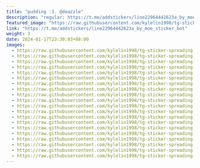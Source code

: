 ```yaml
---
title: "pudding :3. @deazzle"
description: "regular: https://t.me/addstickers/line22964442623a_by_moe_sticker_bot"
featured_image: "https://raw.githubusercontent.com/kylelin1998/tg-sticker-spreading-worldwide-images/main/img/78f50c4a-1402-4759-87a8-ecc23c026d67.jpg"
link: "https://t.me/addstickers/line22964442623a_by_moe_sticker_bot"
weight: 3
date: 2024-01-17T23:30:03+08:00
images:
  - https://raw.githubusercontent.com/kylelin1998/tg-sticker-spreading-worldwide-images/main/img/78f50c4a-1402-4759-87a8-ecc23c026d67.jpg
  - https://raw.githubusercontent.com/kylelin1998/tg-sticker-spreading-worldwide-images/main/img/40627b81-4558-4982-9b2c-252d277e5582.jpg
  - https://raw.githubusercontent.com/kylelin1998/tg-sticker-spreading-worldwide-images/main/img/4d55d1cf-4e0b-4a1d-a270-9382f9b4c003.jpg
  - https://raw.githubusercontent.com/kylelin1998/tg-sticker-spreading-worldwide-images/main/img/c142a7fa-46b2-4897-bb0b-469e3b84e41b.jpg
  - https://raw.githubusercontent.com/kylelin1998/tg-sticker-spreading-worldwide-images/main/img/d1cb5a19-9e0f-403c-ab63-49ce37004c5b.jpg
  - https://raw.githubusercontent.com/kylelin1998/tg-sticker-spreading-worldwide-images/main/img/b5efcbad-5cb1-423e-b044-4b0f8cd47f40.jpg
  - https://raw.githubusercontent.com/kylelin1998/tg-sticker-spreading-worldwide-images/main/img/65cb6872-47c1-4b69-8d61-e35613259071.jpg
  - https://raw.githubusercontent.com/kylelin1998/tg-sticker-spreading-worldwide-images/main/img/6dbb626e-93c9-4240-8d61-972565942ea5.jpg
  - https://raw.githubusercontent.com/kylelin1998/tg-sticker-spreading-worldwide-images/main/img/3d2969d9-1196-49e7-9334-76b8d5f1f303.jpg
  - https://raw.githubusercontent.com/kylelin1998/tg-sticker-spreading-worldwide-images/main/img/7cb859cb-e2e2-4b39-80f9-220dd725c994.jpg
  - https://raw.githubusercontent.com/kylelin1998/tg-sticker-spreading-worldwide-images/main/img/98775b3f-a2c0-4154-b4ab-f2e904ec572c.jpg
  - https://raw.githubusercontent.com/kylelin1998/tg-sticker-spreading-worldwide-images/main/img/a92048ea-9293-4749-a6d3-c5335bbffa46.jpg
  - https://raw.githubusercontent.com/kylelin1998/tg-sticker-spreading-worldwide-images/main/img/ec666343-08eb-45d3-9cae-8f4cd15c9172.jpg
  - https://raw.githubusercontent.com/kylelin1998/tg-sticker-spreading-worldwide-images/main/img/74b4d3de-1ebe-42c4-bf9c-54795521d877.jpg
  - https://raw.githubusercontent.com/kylelin1998/tg-sticker-spreading-worldwide-images/main/img/f5eb1cc8-5491-467f-bab0-829bd9fc33bc.jpg
  - https://raw.githubusercontent.com/kylelin1998/tg-sticker-spreading-worldwide-images/main/img/1c791c82-c3f5-403c-b984-74af6603d243.jpg
  - https://raw.githubusercontent.com/kylelin1998/tg-sticker-spreading-worldwide-images/main/img/d4c3f73f-4d95-46e5-a1a2-a4d2ab23958a.jpg
  - https://raw.githubusercontent.com/kylelin1998/tg-sticker-spreading-worldwide-images/main/img/6b50607d-2d9f-483f-b64d-d5d74d291df8.jpg
  - https://raw.githubusercontent.com/kylelin1998/tg-sticker-spreading-worldwide-images/main/img/fb7ecf5c-51c2-404f-84a3-c72cd0cf1e16.jpg
  - https://raw.githubusercontent.com/kylelin1998/tg-sticker-spreading-worldwide-images/main/img/d12206d9-0ddb-4de3-8808-d9a0f88f26d1.jpg
---
```

